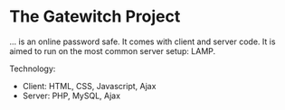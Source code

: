 The Gatewitch Project
=====================

... is an online password safe. It comes with client and server code.
It is aimed to run on the most common server setup: LAMP.

 Technology:
 * Client: HTML, CSS, Javascript, Ajax
 * Server: PHP, MySQL, Ajax